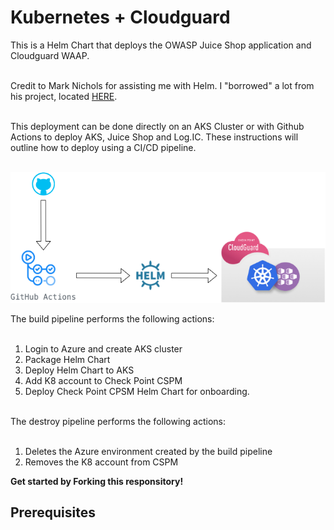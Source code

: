 # Kubernetes + Cloudguard
This is a Helm Chart that deploys the OWASP Juice Shop application and Cloudguard WAAP. <br><br>

Credit to Mark Nichols for assisting me with Helm. I "borrowed" a lot from his project, located [HERE](https://github.com/mnichols62/cpWaapJuice). <br><br>

This deployment can be done directly on an AKS Cluster or with Github Actions to deploy AKS, Juice Shop and Log.IC. These instructions will outline how to deploy using a CI/CD pipeline. <br><br>



![](images/cloudguard_kubernetes.PNG)


The build pipeline performs the following actions:<br><br>

1. Login to Azure and create AKS cluster<br>
2. Package Helm Chart<br>
3. Deploy Helm Chart to AKS<br>
4. Add K8 account to Check Point CSPM<br>
5. Deploy Check Point CPSM Helm Chart for onboarding.<br><br>

The destroy pipeline performs the following actions: <br><br>
1. Deletes the Azure environment created by the build pipeline<be>
2. Removes the K8 account from CSPM<br>

<b> Get started by Forking this responsitory!</b>

## Prerequisites


